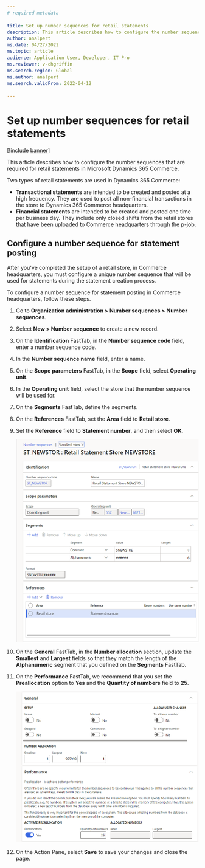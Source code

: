 ```yaml
---
# required metadata

title: Set up number sequences for retail statements
description: This article describes how to configure the number sequences that are required for retail statements in Microsoft Dynamics 365 Commerce.
author: analpert
ms.date: 04/27/2022
ms.topic: article
audience: Application User, Developer, IT Pro
ms.reviewer: v-chgriffin
ms.search.region: Global
ms.author: analpert
ms.search.validFrom: 2022-04-12

---
```


# Set up number sequences for retail statements

[!include [banner](includes/banner.md)]

This article describes how to configure the number sequences that are required for retail statements in Microsoft Dynamics 365 Commerce.

Two types of retail statements are used in Dynamics 365 Commerce: 

- **Transactional statements** are intended to be created and posted at a high frequency. They are used to post all non-financial transactions in the store to Dynamics 365 Commerce headquarters. 
- **Financial statements** are intended to be created and posted one time per business day. They include only closed shifts from the retail stores that have been uploaded to Commerce headquarters through the p-job.

## Configure a number sequence for statement posting

After you've completed the setup of a retail store, in Commerce headquarters, you must configure a unique number sequence that will be used for statements during the statement creation process.

To configure a number sequence for statement posting in Commerce headquarters, follow these steps.

1. Go to **Organization administration \> Number sequences \> Number sequences**.
1. Select **New \> Number sequence** to create a new record.
1. On the **Identification** FastTab, in the **Number sequence code** field, enter a number sequence code.
1. In the **Number sequence name** field, enter a name.
1. On the **Scope parameters** FastTab, in the **Scope** field, select **Operating unit**.
1. In the **Operating unit** field, select the store that the number sequence will be used for.
1. On the **Segments** FastTab, define the segments.
1. On the **References** FastTab, set the **Area** field to **Retail store**.
1. Set the **Reference** field to **Statement number**, and then select **OK**.

    ![Identification, Scope parameters, Segments, and References FastTabs on the Number sequences page.](media/retail-statements-num-seq-setup-01.png)

1. On the **General** FastTab, in the **Number allocation** section, update the **Smallest** and **Largest** fields so that they match the length of the **Alphanumeric** segment that you defined on the **Segments** FastTab.
1. On the **Performance** FastTab, we recommend that you set the **Preallocation** option to **Yes** and the **Quantity of numbers** field to **25**.

    ![General and Performance FastTabs on the Number sequences page.](media/retail-statements-num-seq-setup-02.png)

1. On the Action Pane, select **Save** to save your changes and close the page.

